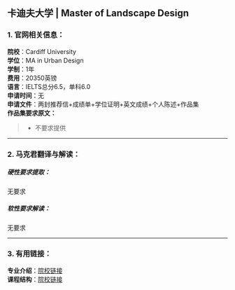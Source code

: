 ## 卡迪夫大学 | Master of Landscape Design


### 1. 官网相关信息：

**院校**：Cardiff University    
**学位**：MA in Urban Design   
**学制**：1年  
**费用**：20350英镑  
**语言**：IELTS总分6.5，单科6.0    
**申请时间**：无  
**申请文件**：两封推荐信+成绩单+学位证明+英文成绩+个人陈述+作品集  
**作品集要求原文：**   


> - 不要求提供







---


### 2. 马克君翻译与解读：

##### 硬性要求提取：
无要求


##### 软性要求解读：
无要求


---


### 3. 有用链接：

**专业介绍**：[院校链接](https://www.cardiff.ac.uk/study/postgraduate/taught/courses/course/urban-design-ma)  
**课程结构**：[院校链接](https://www.cardiff.ac.uk/study/postgraduate/taught/courses/course/urban-design-ma)
